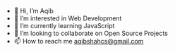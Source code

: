 - 👋 Hi, I’m Aqib
- 👀 I’m interested in Web Development
- 🌱 I’m currently learning JavaScript
- 💞️ I’m looking to collaborate on Open Source Projects
- 📫 How to reach me aqibshahcs@gmail.com

<!---
aqibcs/aqibcs is a ✨ special ✨ repository because its `README.md` (this file) appears on your GitHub profile.
You can click the Preview link to take a look at your changes.
--->
